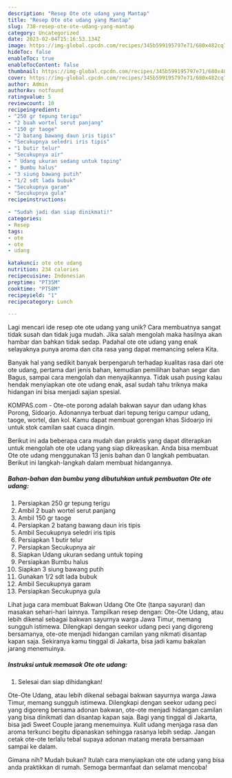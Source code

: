 ```yaml
---
description: "Resep Ote ote udang yang Mantap"
title: "Resep Ote ote udang yang Mantap"
slug: 738-resep-ote-ote-udang-yang-mantap
category: Uncategorized
date: 2023-02-04T15:16:53.134Z
image: https://img-global.cpcdn.com/recipes/345b599195797e71/680x482cq70/ote-ote-udang-foto-resep-utama.jpg
hideToc: false
enableToc: true
enableTocContent: false
thumbnail: https://img-global.cpcdn.com/recipes/345b599195797e71/680x482cq70/ote-ote-udang-foto-resep-utama.jpg
cover: https://img-global.cpcdn.com/recipes/345b599195797e71/680x482cq70/ote-ote-udang-foto-resep-utama.jpg
author: Admin
authorAv: notfound
ratingvalue: 5
reviewcount: 10
recipeingredient:
- "250 gr tepung terigu"
- "2 buah wortel serut panjang"
- "150 gr taoge"
- "2 batang bawang daun iris tipis"
- "Secukupnya seledri iris tipis"
- "1 butir telur"
- "Secukupnya air"
- " Udang ukuran sedang untuk toping"
- " Bumbu halus"
- "3 siung bawang putih"
- "1/2 sdt lada bubuk"
- "Secukupnya garam"
- "Secukupnya gula"
recipeinstructions:

- "Sudah jadi dan siap dinikmati!"
categories:
- Resep
tags:
- ote
- ote
- udang

katakunci: ote ote udang 
nutrition: 234 calories
recipecuisine: Indonesian
preptime: "PT35M"
cooktime: "PT58M"
recipeyield: "1"
recipecategory: Lunch

---
```





Lagi mencari ide resep ote ote udang yang unik? Cara membuatnya sangat tidak susah dan tidak juga mudah. Jika salah mengolah maka hasilnya akan hambar dan bahkan tidak sedap. Padahal ote ote udang yang enak selayaknya punya aroma dan cita rasa yang dapat memancing selera Kita.





Banyak hal yang sedikit banyak berpengaruh terhadap kualitas rasa dari ote ote udang, pertama dari jenis bahan, kemudian pemilihan bahan segar dan Bagus, sampai cara mengolah dan menyajikannya. Tidak usah pusing kalau hendak menyiapkan ote ote udang enak,      asal sudah tahu triknya maka hidangan ini bisa menjadi sajian spesial.














KOMPAS.com - Ote-ote porong adalah bakwan sayur dan udang khas Porong, Sidoarjo. Adonannya terbuat dari tepung terigu campur udang, taoge, wortel, dan kol. Kamu dapat membuat gorengan khas Sidoarjo ini untuk stok camilan saat cuaca dingin.






Berikut ini ada beberapa cara mudah dan praktis yang dapat diterapkan untuk mengolah ote ote udang yang siap dikreasikan. Anda bisa membuat Ote ote udang menggunakan 13 jenis bahan dan 0 langkah pembuatan. Berikut ini langkah-langkah dalam membuat hidangannya.

<!--inarticleads1-->

##### Bahan-bahan dan bumbu yang dibutuhkan untuk pembuatan Ote ote udang:

1. Persiapkan 250 gr tepung terigu
1. Ambil 2 buah wortel serut panjang
1. Ambil 150 gr taoge
1. Persiapkan 2 batang bawang daun iris tipis
1. Ambil Secukupnya seledri iris tipis
1. Persiapkan 1 butir telur
1. Persiapkan Secukupnya air
1. Siapkan  Udang ukuran sedang untuk toping
1. Persiapkan  Bumbu halus
1. Siapkan 3 siung bawang putih
1. Gunakan 1/2 sdt lada bubuk
1. Ambil Secukupnya garam
1. Persiapkan Secukupnya gula


Lihat juga cara membuat Bakwan Udang Ote Ote (tanpa sayuran) dan masakan sehari-hari lainnya. Tampilkan resep dengan: Ote-Ote Udang, atau lebih dikenal sebagai bakwan sayurnya warga Jawa Timur, memang sungguh istimewa. Dilengkapi dengan seekor udang peci yang digoreng bersamanya, ote-ote menjadi hidangan camilan yang nikmati disantap kapan saja. Sekiranya kamu tinggal di Jakarta, bisa jadi kamu bakalan jarang menemuinya. 

<!--inarticleads2-->

##### Instruksi untuk memasak Ote ote udang:


1. Selesai dan siap dihidangkan!

Ote-Ote Udang, atau lebih dikenal sebagai bakwan sayurnya warga Jawa Timur, memang sungguh istimewa. Dilengkapi dengan seekor udang peci yang digoreng bersama adonan bakwan, ote-ote menjadi hidangan camilan yang bisa dinikmati dan disantap kapan saja. Bagi yang tinggal di Jakarta, bisa jadi Sweet Couple jarang menemuinya. Kulit udang menjaga rasa dan aroma terkunci begitu dipanaskan sehingga rasanya lebih sedap. Jangan cetak ote-ote terlalu tebal supaya adonan matang merata bersamaan sampai ke dalam. 

Gimana nih? Mudah bukan? Itulah cara menyiapkan ote ote udang yang bisa anda praktikkan di rumah. Semoga bermanfaat dan selamat mencoba!
